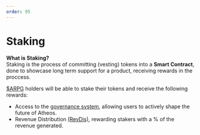 ```yaml
---
order: 95
---
```


# Staking
**What is Staking?**  
Staking is the process of committing (vesting) tokens into a **Smart Contract**, done to showcase long term support for a product, receiving rewards in the proccess.  

[$ARPG](https://atheosgame.github.io/tokenomics/arpgtoken/) holders will be able to stake their tokens and receive the following rewards:

- Access to the [governance system](https://atheosgame.github.io/governance/fairgovernance/), allowing users to actively shape the future of Atheos.
- Revenue Distribution [(RevDis)](https://atheosgame.github.io/tokenomics/treasury/), rewarding stakers with a % of the revenue generated.
